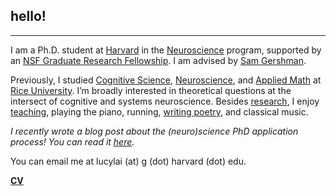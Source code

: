 ## hello!
***
I am a Ph.D. student at <a href="http://www.harvard.edu" target="_blank">Harvard</a> in the <a href="http://www.hms.harvard.edu/dms/neuroscience/index.html" target="_blank">Neuroscience</a> program, supported by an <a href="https://www.nsfgrfp.org/" target="_blank">NSF Graduate Research Fellowship</a>. I am advised by <a href="http://gershmanlab.webfactional.com/index.html" target="_blank">Sam Gershman</a>. 

Previously, I studied <a href="http://cogsci.rice.edu/" target="_blank">Cognitive Science</a>, <a href="http://neuroscience.rice.edu" target="_blank">Neuroscience</a>, and <a href="http://www.caam.rice.edu/" target="_blank">Applied Math</a> at <a href="http://www.rice.edu/" target="_blank">Rice University</a>. I’m broadly interested in theoretical questions at the intersect of cognitive and systems neuroscience. Besides [research](./research.html), I enjoy [teaching](./teaching.html), playing the piano, running, <a href="http://subcorticalsongs.wordpress.com/" target="_blank">writing poetry</a>, and classical music.

*I recently wrote a blog post about the (neuro)science PhD application process! You can read it <a href="https://lucyblogs.wordpress.com/2018/08/02/all-about-phd-applications/" target="_blank">here</a>.*

You can email me at lucylai (at) g (dot) harvard (dot) edu.

**[CV](./lai_cv.pdf)**
